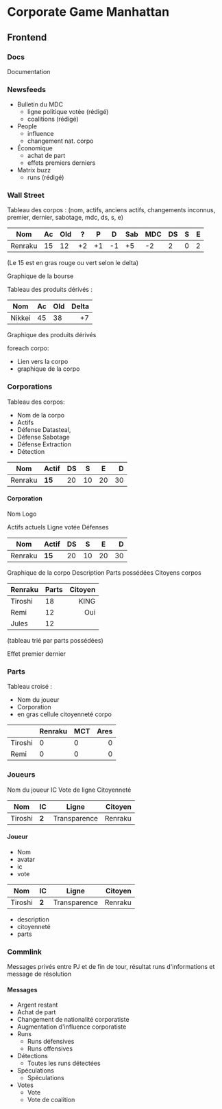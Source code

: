 # Corporate Game Manhattan

## Frontend
### Docs
Documentation

### Newsfeeds
* Bulletin du MDC
    * ligne politique votée (rédigé)
    * coalitions (rédigé)
* People
    * influence
    * changement nat. corpo
* Économique
    - achat de part
    - effets premiers derniers
* Matrix buzz
    * runs (rédigé)

### Wall Street
Tableau des corpos :
(nom, actifs, anciens actifs, changements inconnus, premier, dernier, sabotage, mdc, ds, s, e)

| Nom     | Ac | Old|  ? | P  |  D | Sab| MDC| DS | S | E
|---------|----|----|----|----|----|----|----|----|---|--:|
| Renraku | 15 | 12 | +2 | +1 | -1 | +5 | -2 | 2  | 0 | 2 |

(Le 15 est en gras rouge ou vert selon le delta)

Graphique de la bourse

Tableau des produits dérivés :

| Nom  | Ac | Old| Delta |
|------|----|----|------:|
| Nikkei | 45 | 38 | +7  |

Graphique des produits dérivés

foreach corpo:

* Lien vers la corpo
* graphique de la corpo

### Corporations
Tableau des corpos:

* Nom de la corpo
* Actifs
* Défense Datasteal,
* Défense Sabotage
* Défense Extraction
* Détection

| Nom   | Actif  | DS | S  | E  | D  |
|-------|--------|----|----|----|---:|
|Renraku| **15** | 20 | 10 | 20 | 30 |

#### Corporation
Nom
Logo

Actifs actuels
Ligne votée
Défenses

| Nom   | Actif  | DS | S  | E  | D  |
|-------|--------|----|----|----|---:|
|Renraku| **15** | 20 | 10 | 20 | 30 |

Graphique de la corpo
Description
Parts possédées
Citoyens corpos

|Renraku    | Parts   | Citoyen  |
|-----------|---------|---------:|
Tiroshi     | 18      | KING     |
Remi        | 12      | Oui      |
Jules       | 12      |          |

(tableau trié par parts possédées)

Effet premier dernier

### Parts
Tableau croisé :

* Nom du joueur
* Corporation
* en gras cellule citoyenneté corpo

|         |   Renraku |    MCT |    Ares |
|---------|-----------|--------|--------:|
| Tiroshi | 0         | 0      | 0       |
| Remi    | 0         | 0      | 0       |


### Joueurs
Nom du joueur
IC
Vote de ligne
Citoyenneté

| Nom    |  IC   | Ligne        | Citoyen |
|--------|-------|--------------|--------:|
|Tiroshi | **2** | Transparence | Renraku |

#### Joueur
* Nom
* avatar
* ic
* vote

| Nom    |  IC   | Ligne        | Citoyen |
|--------|-------|--------------|--------:|
|Tiroshi | **2** | Transparence | Renraku |

* description
* citoyenneté
* parts


### Commlink
Messages privés entre PJ et de fin de tour, résultat runs d'informations et message de résolution

#### Messages
* Argent restant
* Achat de part
* Changement de nationalité corporatiste
* Augmentation d'influence corporatiste
* Runs
    * Runs défensives
    * Runs offensives
* Détections
    * Toutes les runs détectées
* Spéculations
    * Spéculations
* Votes
    * Vote
    * Vote de coalition
